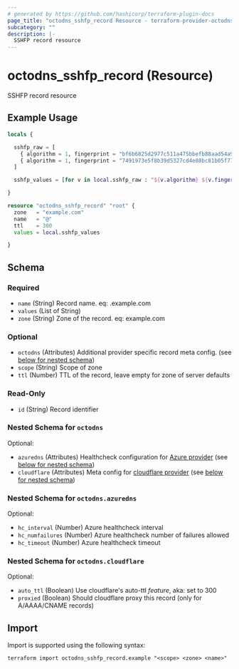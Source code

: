 ```yaml
---
# generated by https://github.com/hashicorp/terraform-plugin-docs
page_title: "octodns_sshfp_record Resource - terraform-provider-octodns"
subcategory: ""
description: |-
  SSHFP record resource
---
```


# octodns_sshfp_record (Resource)

SSHFP record resource

## Example Usage

```terraform
locals {

  sshfp_raw = [
    { algorithm = 1, fingerprint = "bf6b6825d2977c511a475bbefb88aad54a92ac73", fingerprint_type = 1 },
    { algorithm = 1, fingerprint = "7491973e5f8b39d5327cd4e08bc81b05f7710b49", fingerprint_type = 1 }
  ]

  sshfp_values = [for v in local.sshfp_raw : "${v.algorithm} ${v.fingerprint_type} ${v.fingerprint}"]

}

resource "octodns_sshfp_record" "root" {
  zone   = "example.com"
  name   = "@"
  ttl    = 300
  values = local.sshfp_values

}
```

<!-- schema generated by tfplugindocs -->
## Schema

### Required

- `name` (String) Record name. eq: <name>.example.com
- `values` (List of String)
- `zone` (String) Zone of the record. eq: example.com

### Optional

- `octodns` (Attributes) Additional provider specific record meta config. (see [below for nested schema](#nestedatt--octodns))
- `scope` (String) Scope of zone
- `ttl` (Number) TTL of the record, leave empty for zone of server defaults

### Read-Only

- `id` (String) Record identifier

<a id="nestedatt--octodns"></a>
### Nested Schema for `octodns`

Optional:

- `azuredns` (Attributes) Healthcheck configuration for [Azure provider](https://github.com/octodns/octodns-azure/?tab=readme-ov-file#healthchecks) (see [below for nested schema](#nestedatt--octodns--azuredns))
- `cloudflare` (Attributes) Meta config for [cloudflare provider](https://github.com/octodns/octodns-cloudflare/?tab=readme-ov-file#configuration) (see [below for nested schema](#nestedatt--octodns--cloudflare))

<a id="nestedatt--octodns--azuredns"></a>
### Nested Schema for `octodns.azuredns`

Optional:

- `hc_interval` (Number) Azure healthcheck interval
- `hc_numfailures` (Number) Azure healthcheck number of failures allowed
- `hc_timeout` (Number) Azure healthcheck timeout


<a id="nestedatt--octodns--cloudflare"></a>
### Nested Schema for `octodns.cloudflare`

Optional:

- `auto_ttl` (Boolean) Use cloudflare's auto-ttl *feature*, aka: set to 300
- `proxied` (Boolean) Should cloudflare proxy this record (only for A/AAAA/CNAME records)

## Import

Import is supported using the following syntax:

```shell
terraform import octodns_sshfp_record.example "<scope> <zone> <name>"
```
